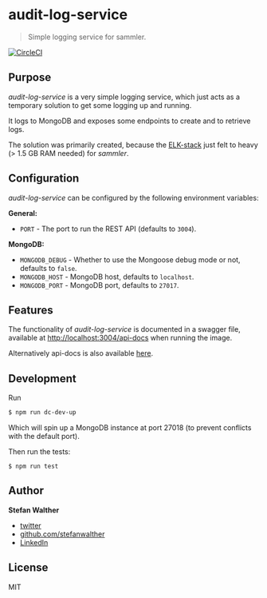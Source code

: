 # audit-log-service

> Simple logging service for sammler.

[![CircleCI](https://img.shields.io/circleci/project/github/sammler/audit-log-service.svg)](https://circleci.com/gh/sammler/audit-log-service)

## Purpose
_audit-log-service_ is a very simple logging service, which just acts as a temporary solution to get some logging up and running.

It logs to MongoDB and exposes some endpoints to create and to retrieve logs.

The solution was primarily created, because the [ELK-stack](https://github.com/deviantony/docker-elk) just felt to heavy (> 1.5 GB RAM needed) for _sammler_.

## Configuration
_audit-log-service_ can be configured by the following environment variables:

**General:**

- `PORT` - The port to run the REST API (defaults to `3004`).

**MongoDB:**

- `MONGODB_DEBUG` - Whether to use the Mongoose debug mode or not, defaults to `false`.
- `MONGODB_HOST` - MongoDB host, defaults to `localhost`.
- `MONGODB_PORT` - MongoDB port, defaults to `27017`. 

## Features
The functionality of _audit-log-service_ is documented in a swagger file, available at [http://localhost:3004/api-docs](http://localhost:3004/api-docs) when running the image.

Alternatively api-docs is also available [here](./docs/api-docs.md).

## Development
Run 

```sh
$ npm run dc-dev-up
```

Which will spin up a MongoDB instance at port 27018 (to prevent conflicts with the default port).

Then run the tests:

```
$ npm run test
```

## Author
**Stefan Walther**

* [twitter](http://twitter.com/waltherstefan)  
* [github.com/stefanwalther](http://github.com/stefanwalther) 
* [LinkedIn](https://www.linkedin.com/in/stefanwalther/) 

## License
MIT

